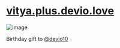 # [vitya.plus.devio.love](https://vitya.plus.devio.love)

![image](https://github.com/VityaSchel/vitya-plus-devio-love/assets/59040542/2a8e81e1-6bc1-4fbb-ba95-89b781bf3aaf)

Birthday gift to [@devio10](https://github.com/devio10)
